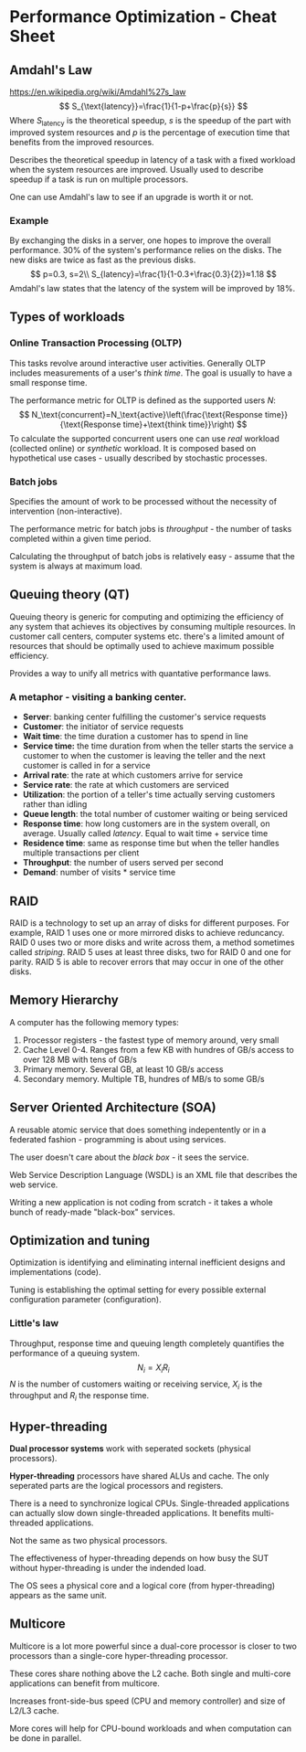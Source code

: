 # Performance Optimization - Cheat Sheet

## Amdahl's Law

https://en.wikipedia.org/wiki/Amdahl%27s_law
$$
S_{\text{latency}}=\frac{1}{1-p+\frac{p}{s}}
$$
Where $S_{\text{latency}}$ is the theoretical speedup, $s$ is the speedup of the part with improved system resources and $p$ is the percentage of execution time that benefits from the improved resources.

Describes the theoretical speedup in latency of a task with a fixed workload when the system resources are improved. Usually used to describe speedup if a task is run on multiple processors.

One can use Amdahl's law to see if an upgrade is worth it or not.

### Example

By exchanging the disks in a server, one hopes to improve the overall performance. $30\%$ of the system's performance relies on the disks. The new disks are twice as fast as the previous disks.
$$
p=0.3, s=2\\
S_{latency}=\frac{1}{1-0.3+\frac{0.3}{2}}≈1.18
$$
Amdahl's law states that the latency of the system will be improved by $18\%$.

## Types of workloads

### Online Transaction Processing (OLTP)

This tasks revolve around interactive user activities. Generally OLTP includes measurements of a user's *think time*. The goal is usually to have a small response time.

The performance metric for OLTP is defined as the supported users $N$:
$$
N_\text{concurrent}=N_\text{active}\left(\frac{\text{Response time}}{\text{Response time}+\text{think time}}\right)
$$
To calculate the supported concurrent users one can use *real* workload (collected online) or *synthetic* workload. It is composed based on hypothetical use cases - usually described by stochastic processes.

### Batch jobs

Specifies the amount of work to be processed without the necessity of intervention (non-interactive).

The performance metric for batch jobs is *throughput* - the number of tasks completed within a given time period.

Calculating the throughput of batch jobs is relatively easy - assume that the system is always at maximum load.

## Queuing theory (QT)

Queuing theory is generic for computing and optimizing the efficiency of any system that achieves its objectives by consuming multiple resources. In customer call centers, computer systems etc. there's a limited amount of resources that should be optimally used to achieve maximum possible efficiency.

Provides a way to unify all metrics with quantative performance laws.

### A metaphor - visiting a banking center.

* **Server**: banking center fulfilling the customer's service requests
* **Customer**: the initiator of service requests
* **Wait time**: the time duration a customer has to spend in line
* **Service time:** the time duration from when the teller starts the service a customer to when the customer is leaving the teller and the next customer is called in for a service
* **Arrival rate**: the rate at which customers arrive for service
* **Service rate**: the rate at which customers are serviced
* **Utilization**: the portion of a teller's time actually serving customers rather than idling
* **Queue length**: the total number of customer waiting or being serviced
* **Response time**: how long customers are in the system overall, on average. Usually called *latency*. Equal to wait time + service time
* **Residence time**: same as response time but when the teller handles multiple transactions per client
* **Throughput**: the number of users served per second
* **Demand**: number of visits $*$ service time

## RAID

RAID is a technology to set up an array of disks for different purposes. For example, RAID 1 uses one or more mirrored disks to achieve reduncancy. RAID 0 uses two or more disks and write across them, a method sometimes called *striping*. RAID 5 uses at least three disks, two for RAID 0 and one for parity. RAID 5 is able to recover errors that may occur in one of the other disks.

## Memory Hierarchy

A computer has the following memory types:

1. Processor registers - the fastest type of memory around, very small
2. Cache Level 0-4. Ranges from a few KB with hundres of GB/s access to over 128 MB with tens of GB/s
3. Primary memory. Several GB, at least 10 GB/s access
4. Secondary memory. Multiple TB, hundres of MB/s to some GB/s

## Server Oriented Architecture (SOA)

A reusable atomic service that does something indepentently or in a federated fashion - programming is about using services.

The user doesn't care about the *black box* - it sees the service.

Web Service Description Language (WSDL) is an XML file that describes the web service.

Writing a new application is not coding from scratch - it takes a whole bunch of ready-made "black-box" services.

## Optimization and tuning

Optimization is identifying and eliminating internal inefficient designs and implementations (code).

Tuning is establishing the optimal setting for every possible external configuration parameter (configuration).

### Little's law

Throughput, response time and queuing length completely quantifies the performance of a queuing system.
$$
N_i=X_iR_i
$$
$N$ is the number of customers waiting or receiving service, $X_i$ is the throughput and $R_i$ the response time.

## Hyper-threading

**Dual processor systems** work with seperated sockets (physical processors).

**Hyper-threading** processors have shared ALUs and cache. The only seperated parts are the logical processors and registers.

There is a need to synchronize logical CPUs. Single-threaded applications can actually slow down single-threaded applications. It benefits multi-threaded applications.

Not the same as two physical processors.

The effectiveness of hyper-threading depends on how busy the SUT without hyper-threading is under the indended load.

The OS sees a physical core and a logical core (from hyper-threading) appears as the same unit.

## Multicore

Multicore is a lot more powerful since a dual-core processor is closer to two processors than a single-core hyper-threading processor.

These cores share nothing above the L2 cache. Both single and multi-core applications can benefit from multicore.

Increases front-side-bus speed (CPU and memory controller) and size of L2/L3 cache.

More cores will help for CPU-bound workloads and when computation can be done in parallel.